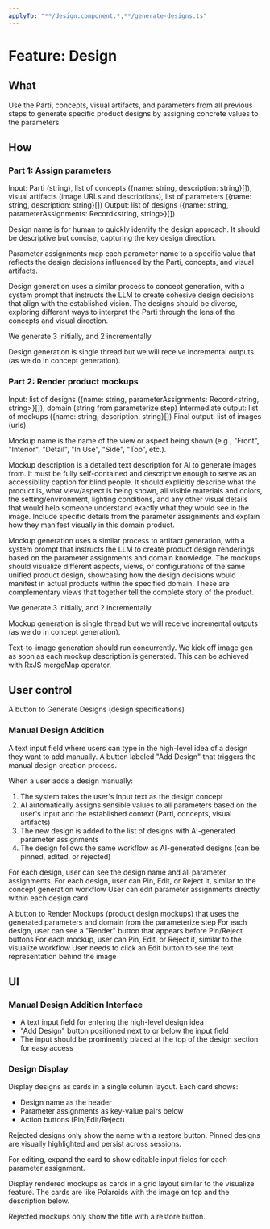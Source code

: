 ```yaml
---
applyTo: "**/design.component.*,**/generate-designs.ts"
---
```


# Feature: Design

## What

Use the Parti, concepts, visual artifacts, and parameters from all previous steps to generate specific product designs by assigning concrete values to the parameters.

## How

### Part 1: Assign parameters

Input: Parti (string), list of concepts ({name: string, description: string}[]), visual artifacts (image URLs and descriptions), list of parameters ({name: string, description: string}[])
Output: list of designs ({name: string, parameterAssignments: Record<string, string>}[])

Design name is for human to quickly identify the design approach. It should be descriptive but concise, capturing the key design direction.

Parameter assignments map each parameter name to a specific value that reflects the design decisions influenced by the Parti, concepts, and visual artifacts.

Design generation uses a similar process to concept generation, with a system prompt that instructs the LLM to create cohesive design decisions that align with the established vision. The designs should be diverse, exploring different ways to interpret the Parti through the lens of the concepts and visual direction.

We generate 3 initially, and 2 incrementally

Design generation is single thread but we will receive incremental outputs (as we do in concept generation).

### Part 2: Render product mockups

Input: list of designs ({name: string, parameterAssignments: Record<string, string>}[]), domain (string from parameterize step)
Intermediate output: list of mockups ({name: string, description: string}[])
Final output: list of images (urls)

Mockup name is the name of the view or aspect being shown (e.g., "Front", "Interior", "Detail", "In Use", "Side", "Top", etc.).

Mockup description is a detailed text description for AI to generate images from. It must be fully self-contained and descriptive enough to serve as an accessibility caption for blind people. It should explicitly describe what the product is, what view/aspect is being shown, all visible materials and colors, the setting/environment, lighting conditions, and any other visual details that would help someone understand exactly what they would see in the image. Include specific details from the parameter assignments and explain how they manifest visually in this domain product.

Mockup generation uses a similar process to artifact generation, with a system prompt that instructs the LLM to create product design renderings based on the parameter assignments and domain knowledge. The mockups should visualize different aspects, views, or configurations of the same unified product design, showcasing how the design decisions would manifest in actual products within the specified domain. These are complementary views that together tell the complete story of the product.

We generate 3 initially, and 2 incrementally

Mockup generation is single thread but we will receive incremental outputs (as we do in concept generation).

Text-to-image generation should run concurrently. We kick off image gen as soon as each mockup description is generated. This can be achieved with RxJS mergeMap operator.

## User control

A button to Generate Designs (design specifications)

### Manual Design Addition

A text input field where users can type in the high-level idea of a design they want to add manually.
A button labeled "Add Design" that triggers the manual design creation process.

When a user adds a design manually:

1. The system takes the user's input text as the design concept
2. AI automatically assigns sensible values to all parameters based on the user's input and the established context (Parti, concepts, visual artifacts)
3. The new design is added to the list of designs with AI-generated parameter assignments
4. The design follows the same workflow as AI-generated designs (can be pinned, edited, or rejected)

For each design, user can see the design name and all parameter assignments.
For each design, user can Pin, Edit, or Reject it, similar to the concept generation workflow
User can edit parameter assignments directly within each design card

A button to Render Mockups (product design mockups) that uses the generated parameters and domain from the parameterize step
For each design, user can see a "Render" button that appears before Pin/Reject buttons
For each mockup, user can Pin, Edit, or Reject it, similar to the visualize workflow
User needs to click an Edit button to see the text representation behind the image

## UI

### Manual Design Addition Interface

- A text input field for entering the high-level design idea
- "Add Design" button positioned next to or below the input field
- The input should be prominently placed at the top of the design section for easy access

### Design Display

Display designs as cards in a single column layout. Each card shows:

- Design name as the header
- Parameter assignments as key-value pairs below
- Action buttons (Pin/Edit/Reject)

Rejected designs only show the name with a restore button.
Pinned designs are visually highlighted and persist across sessions.

For editing, expand the card to show editable input fields for each parameter assignment.

Display rendered mockups as cards in a grid layout similar to the visualize feature. The cards are like Polaroids with the image on top and the description below.

Rejected mockups only show the title with a restore button.
